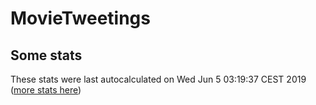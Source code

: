 # MovieTweetings
## Some stats

These stats were last autocalculated on Wed Jun 5 03:19:37 CEST 2019  ([more stats here](./stats.md))

